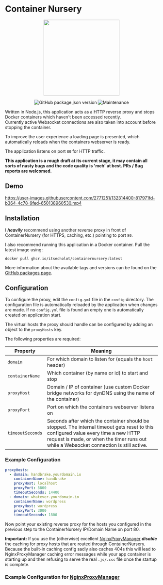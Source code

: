 # Container Nursery
<p align="center"><img src="https://user-images.githubusercontent.com/2771251/132473388-9f0ff8d9-7bbb-47e5-b45f-9634d86a0dff.png" height="250"></p>

<p align="center">
  <img alt="GitHub package.json version" src="https://img.shields.io/github/package-json/v/ItsEcholot/ContainerNursery">
  <img alt="Maintenance" src="https://img.shields.io/maintenance/yes/2021">
</p>

Written in Node.js, this application acts as a HTTP reverse proxy and stops Docker containers which haven't been accessed recently.  
Currently active Websocket connections are also taken into account before stopping the container.

To improve the user experience a loading page is presented, which automatically reloads when the containers webserver is ready.

The application listens on port `80` for HTTP traffic.

**This application is a rough draft at its current stage, it may contain all sorts of nasty bugs and the code quality is 'meh' at best. PRs / Bug reports are welcomed.**

## Demo


https://user-images.githubusercontent.com/2771251/132314400-817971fd-b364-4c78-9fed-650138960530.mp4


## Installation
I ***heavily*** recommend using another reverse proxy in front of ContainerNursery (for HTTPS, caching, etc.) pointing to port `80`.

I also recommend running this application in a Docker container. Pull the latest image using:

```docker pull ghcr.io/itsecholot/containernursery:latest```

More information about the available tags and versions can be found on the [GitHub packages page](https://github.com/ItsEcholot/ContainerNursery/pkgs/container/containernursery).

## Configuration
To configure the proxy, edit the `config.yml` file in the `config` directory. The configuration file is automatically reloaded by the application when changes are made.
If no `config.yml` file is found an empty one is automatically created on application start.

The virtual hosts the proxy should handle can be configured by adding an object to the `proxyHosts` key.

The following properties are required:

Property | Meaning
---------|--------|
`domain` | For which domain to listen for (equals the `host` header)
`containerName` | Which container (by name or id) to start and stop
`proxyHost` | Domain / IP of container (use custom Docker bridge networks for dynDNS using the name of the container)
`proxyPort` | Port on which the containers webserver listens on
`timeoutSeconds` | Seconds after which the container should be stopped. The internal timeout gets reset to this configured value every time a new HTTP request is made, or when the timer runs out while a Websocket connection is still active.

### Example Configuration
```yaml
proxyHosts:
  - domain: handbrake.yourdomain.io
    containerName: handbrake
    proxyHost: localhost
    proxyPort: 5800
    timeoutSeconds: 14400
  - domain: whatever.yourdomain.io
    containerName: wordpress
    proxyHost: wordpress
    proxyPort: 3000
    timeoutSeconds: 1800
```

Now point your existing reverse proxy for the hosts you configured in the previous step to the ContainerNursery IP/Domain Name on port 80.

**Important:** If you use the (otherwise) excellent [NginxProxyManager](https://github.com/jc21/nginx-proxy-manager) ***disable*** the caching for proxy hosts that are routed through ContainerNursery. Because the built-in caching config sadly also caches 404s this will lead to NginxProxyManager caching error messages while your app container is starting up and then refusing to serve the real `.js/.css` file once the startup is complete.

### Example Configuration for [NginxProxyManager](https://github.com/jc21/nginx-proxy-manager)

